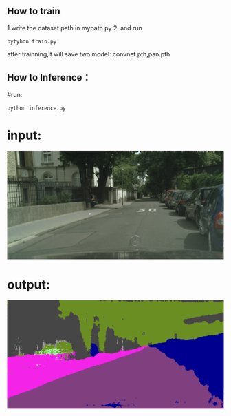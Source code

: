 
## How to train
1.write the dataset path in mypath.py
2. and run 
```
pytyhon train.py
```
after trainning,it will save two model: convnet.pth,pan.pth
## How to Inference：
#run:
```
python inference.py
```
# input:
![image](https://github.com/Andy-zhujunwen/pytorch-Pyramid-Attention-Networks-PAN-/blob/master/pan%2Bcityspaces/s3.png)
# output:
![image](https://github.com/Andy-zhujunwen/pytorch-Pyramid-Attention-Networks-PAN-/blob/master/pan%2Bcityspaces/testjpg.png)
